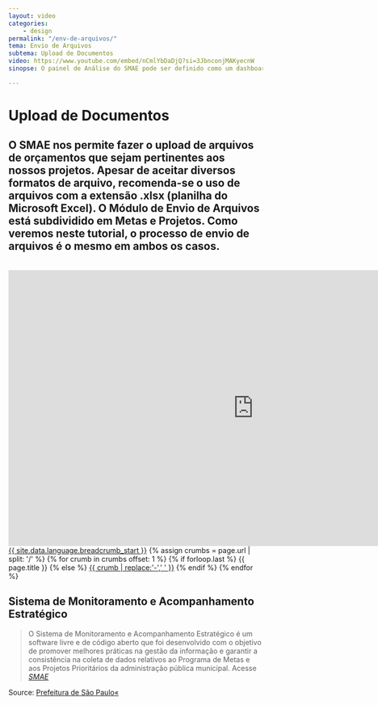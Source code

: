 ```yaml
---
layout: video
categories:
    - design
permalink: "/env-de-arquivos/"
tema: Envio de Arquivos
subtema: Upload de Documentos
video: https://www.youtube.com/embed/nCmlYbDaDjQ?si=3JbnconjMAKyecnW
sinopse: O painel de Análise do SMAE pode ser definido como um dashboard que concentra todas as informações de Metas e Projetos cadastrados no sistema. Através deste painel podemos filtrar informações sobre projetos de forma simples e visualizar grandes quantidades de dados de maneira fácil e dinâmica no melhor estilo Power BI. 

---
```



<!--Title-->
# Upload de Documentos

<!--Teaser-->

## O SMAE nos permite fazer o upload de arquivos de orçamentos que sejam pertinentes aos nossos projetos. Apesar de aceitar diversos formatos de arquivo, recomenda-se o uso de arquivos com a extensão .xlsx (planilha do Microsoft Excel). O Módulo de Envio de Arquivos está subdividido em Metas e Projetos. Como veremos neste tutorial, o processo de envio de arquivos é o mesmo em ambos os casos. 

<br>

<!--Video-->

<iframe class="video-tutoras" width='970' height='546' src='https://www.youtube.com/embed/nCmlYbDaDjQ?si=3JbnconjMAKyecnW' frameborder='0' allowfullscreen></iframe>

<!--Breadcrumbs-->


<nav class="breadcrumbs" role="menubar" aria-label="breadcrumbs">
 <a href="{{ site.url }}{{ site.baseurl }}">{{ site.data.language.breadcrumb_start }}</a>
 {% assign crumbs = page.url | split: '/' %}
   {% for crumb in crumbs offset: 1 %}
    {% if forloop.last %}
        <a class="current">{{ page.title }}</a>
    {% else %}
        <a href="{{ site.url }}{{ site.baseurl }}{% assign crumb_limit = forloop.index | plus: 1 %}{% for crumb in crumbs limit: crumb_limit %}{{ crumb | append: '/' }}{% endfor %}">{{ crumb | replace:'-',' ' }}</a>
    {% endif %}
  {% endfor %}
</nav>



<!--more-->


## Sistema de Monitoramento e Acompanhamento Estratégico

> O Sistema de Monitoramento e Acompanhamento Estratégico é um software livre e de código aberto que foi desenvolvido com o objetivo de promover melhores práticas na gestão da informação e garantir a consistência na coleta de dados relativos ao Programa de Metas e aos Projetos Prioritários da administração pública municipal. Acesse <cite>[SMAE](https://smae.prefeitura.sp.fgv.br/login)</cite>



Source: [Prefeitura de São Paulo«](https://www.capital.sp.gov.br/)
